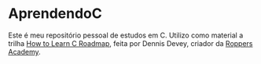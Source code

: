 # AprendendoC
Este é meu repositório pessoal de estudos em C. Utilizo como material a trilha <a href="https://www.hoppersroppers.org/roadmap/training/c.html">How to Learn C Roadmap</a>, feita por Dennis Devey, criador da <a href="https://github.com/hoppersroppers">Roppers Academy</a>.
